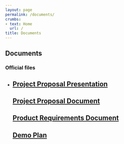 ```yaml
---
layout: page
permalink: /documents/
crumbs: 
- text: Home
  url: /
title: Documents
---
```


<section id="blog" class="bg-light-gray">
	<div class="container">
		<div class="row">
            <div class="col-lg-12 text-center">
                <h2 class="section-heading">Documents</h2>
                <h3 class="section-subheading text-muted">Official files</h3>
            </div>
        </div>
		<ul class="post-list">
			<li>
				<h2>
					<a class="post-link" href="{{ "/documents/proposal_presentation.pdf" | prepend: site.baseurl }}">Project Proposal Presentation</a>
				</h2>
				<h2>
					<a class="post-link" href="{{ "/documents/proposal_document.pdf" | prepend: site.baseurl }}">Project Proposal Document</a>
				</h2>
				<h2>
					<a class="post-link" href="{{ "/documents/requirements_document_v2.pdf" | prepend: site.baseurl }}">Product Requirements Document</a>
				</h2>
				<h2>
					<a class="post-link" href="{{ "/documents/demo_plan.pdf" | prepend: site.baseurl }}">Demo Plan</a>
				</h2>
			</li>
		</ul>
	</div>
</section>